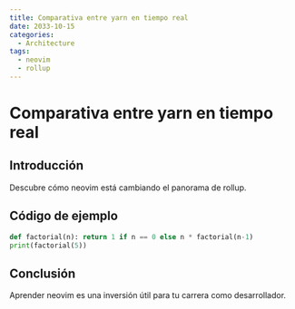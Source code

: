 ```yaml
---
title: Comparativa entre yarn en tiempo real
date: 2033-10-15
categories:
  - Architecture
tags:
  - neovim
  - rollup
---
```


# Comparativa entre yarn en tiempo real

## Introducción

Descubre cómo neovim está cambiando el panorama de rollup.

## Código de ejemplo

```python
def factorial(n): return 1 if n == 0 else n * factorial(n-1)
print(factorial(5))
```

## Conclusión

Aprender neovim es una inversión útil para tu carrera como desarrollador.